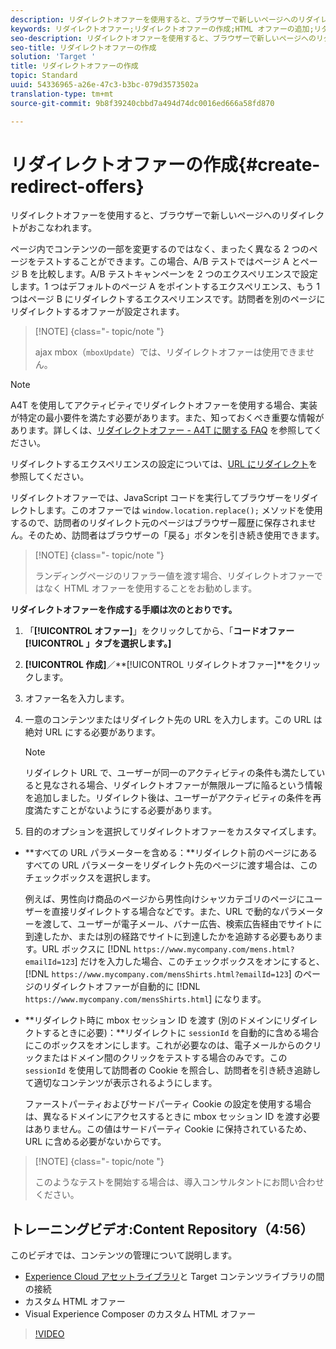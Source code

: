 ```yaml
---
description: リダイレクトオファーを使用すると、ブラウザーで新しいページへのリダイレクトがおこなわれます。
keywords: リダイレクトオファー;リダイレクトオファーの作成;HTML オファーの追加;リダイレクト時にすべての URL パラメーターを渡す;リダイレクト時に mboxSessionId を渡す (リダイレクト先が別のドメインの場合にのみ必要)
seo-description: リダイレクトオファーを使用すると、ブラウザーで新しいページへのリダイレクトがおこなわれます。
seo-title: リダイレクトオファーの作成
solution: 'Target '
title: リダイレクトオファーの作成
topic: Standard
uuid: 54336965-a26e-47c3-b3bc-079d3573502a
translation-type: tm+mt
source-git-commit: 9b8f39240cbbd7a494d74dc0016ed666a58fd870

---
```



# リダイレクトオファーの作成{#create-redirect-offers}

リダイレクトオファーを使用すると、ブラウザーで新しいページへのリダイレクトがおこなわれます。

ページ内でコンテンツの一部を変更するのではなく、まったく異なる 2 つのページをテストすることができます。この場合、A/B テストではページ A とページ B を比較します。A/B テストキャンペーンを 2 つのエクスペリエンスで設定します。1 つはデフォルトのページ A をポイントするエクスペリエンス、もう 1 つはページ B にリダイレクトするエクスペリエンスです。訪問者を別のページにリダイレクトするオファーが設定されます。

>[!NOTE] {class=&quot;- topic/note &quot;}
>
>ajax mbox（`mboxUpdate`）では、リダイレクトオファーは使用できません。

>[!NOTE]
>
>A4T を使用してアクティビティでリダイレクトオファーを使用する場合、実装が特定の最小要件を満たす必要があります。また、知っておくべき重要な情報があります。詳しくは、[リダイレクトオファー - A4T に関する FAQ](../../c-integrating-target-with-mac/a4t/r-a4t-faq/a4t-faq-redirect-offers.md#concept_21BF213F10E1414A9DCD4A98AF207905) を参照してください。

リダイレクトするエクスペリエンスの設定については、[URL にリダイレクト](../../c-experiences/c-visual-experience-composer/redirect-offer.md#task_9578678D42784F5EB9638F8AC8C911FA)を参照してください。

リダイレクトオファーでは、JavaScript コードを実行してブラウザーをリダイレクトします。このオファーでは `window.location.replace();` メソッドを使用するので、訪問者のリダイレクト元のページはブラウザー履歴に保存されません。そのため、訪問者はブラウザーの「戻る」ボタンを引き続き使用できます。

>[!NOTE] {class=&quot;- topic/note &quot;}
>
>ランディングページのリファラー値を渡す場合、リダイレクトオファーではなく HTML オファーを使用することをお勧めします。

**リダイレクトオファーを作成する手順は次のとおりです。**

1. 「**[!UICONTROL オファー]**」をクリックしてから、「**コードオファー[!UICONTROL 」タブを選択します。]**
1. **[!UICONTROL 作成]**／**[!UICONTROL リダイレクトオファー]**をクリックします。
1. オファー名を入力します。
1. 一意のコンテンツまたはリダイレクト先の URL を入力します。この URL は絶対 URL にする必要があります。

   >[!NOTE]
   >
   >リダイレクト URL で、ユーザーが同一のアクティビティの条件も満たしていると見なされる場合、リダイレクトオファーが無限ループに陥るという情報を追加しました。リダイレクト後は、ユーザーがアクティビティの条件を再度満たすことがないようにする必要があります。

1. 目的のオプションを選択してリダイレクトオファーをカスタマイズします。

* **すべての URL パラメーターを含める：**リダイレクト前のページにあるすべての URL パラメーターをリダイレクト先のページに渡す場合は、このチェックボックスを選択します。

   例えば、男性向け商品のページから男性向けシャツカテゴリのページにユーザーを直接リダイレクトする場合などです。また、URL で動的なパラメーターを渡して、ユーザーが電子メール、バナー広告、検索広告経由でサイトに到達したか、または別の経路でサイトに到達したかを追跡する必要もあります。URL ボックスに [!DNL `https://www.mycompany.com/mens.html?emailId=123`] だけを入力した場合、このチェックボックスをオンにすると、[!DNL `https://www.mycompany.com/mensShirts.html?emailId=123`] のページのリダイレクトオファーが自動的に [!DNL `https://www.mycompany.com/mensShirts.html`] になります。

* **リダイレクト時に mbox セッション ID を渡す (別のドメインにリダイレクトするときに必要)：**リダイレクトに `sessionId` を自動的に含める場合にこのボックスをオンにします。これが必要なのは、電子メールからのクリックまたはドメイン間のクリックをテストする場合のみです。この `sessionId` を使用して訪問者の Cookie を照合し、訪問者を引き続き追跡して適切なコンテンツが表示されるようにします。

   ファーストパーティおよびサードパーティ Cookie の設定を使用する場合は、異なるドメインにアクセスするときに mbox セッション ID を渡す必要はありません。この値はサードパーティ Cookie に保持されているため、URL に含める必要がないからです。

>[!NOTE] {class=&quot;- topic/note &quot;}
>
>このようなテストを開始する場合は、導入コンサルタントにお問い合わせください。

## トレーニングビデオ:Content Repository（4:56）

このビデオでは、コンテンツの管理について説明します。

* [Experience Cloud アセットライブラリ](https://marketing.adobe.com/resources/help/en_US/mcloud/creative_cloud.html)と Target コンテンツライブラリの間の接続
* カスタム HTML オファー
* Visual Experience Composer のカスタム HTML オファー

>[!VIDEO](https://video.tv.adobe.com/v/17387)
